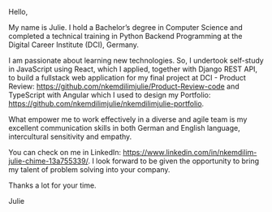 Hello,

My name is Julie. I hold a Bachelor’s degree in Computer Science and completed a technical training in Python Backend Programming at the Digital Career Institute (DCI), Germany.

I am  passionate about learning new technologies. So, I undertook self-study in JavaScript using React, which I applied, together with Django REST API,  to build a fullstack web application for my final project at DCI - Product Review: https://github.com/nkemdilimjulie/Product-Review-code and TypeScript with Angular which I used to design my Portfolio: https://github.com/nkemdilimjulie/nkemdilimjulie-portfolio.

What empower me to work effectively in a diverse and agile team is my excellent communication skills in both German and English language, intercultural sensitivity and empathy. 

You can check on me in LinkedIn: https://www.linkedin.com/in/nkemdilim-julie-chime-13a755339/.
I look forward to be given the opportunity to bring my talent of problem solving into your company.

Thanks a lot for your time.

Julie

